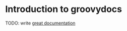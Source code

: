 # Introduction to groovydocs

TODO: write [great documentation](http://jacobian.org/writing/great-documentation/what-to-write/)
